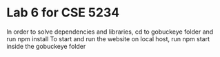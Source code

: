 # Lab 6 for CSE 5234
In order to solve dependencies and libraries, cd to gobuckeye folder and run npm install
To start and run the website on local host, run npm start inside the gobuckeye folder




